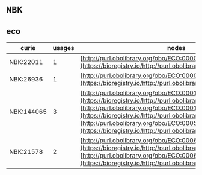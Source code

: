 # `NBK`

## eco

| curie      |   usages | nodes                                                                                                                                                                                                                                                                                                                                             |
|------------|----------|---------------------------------------------------------------------------------------------------------------------------------------------------------------------------------------------------------------------------------------------------------------------------------------------------------------------------------------------------|
| NBK:22011  |        1 | [http://purl.obolibrary.org/obo/ECO:0000010](https://bioregistry.io/http://purl.obolibrary.org/obo/ECO:0000010)                                                                                                                                                                                                                                   |
| NBK:26936  |        1 | [http://purl.obolibrary.org/obo/ECO:0000100](https://bioregistry.io/http://purl.obolibrary.org/obo/ECO:0000100)                                                                                                                                                                                                                                   |
| NBK:144065 |        3 | [http://purl.obolibrary.org/obo/ECO:0001100](https://bioregistry.io/http://purl.obolibrary.org/obo/ECO:0001100), [http://purl.obolibrary.org/obo/ECO:0001101](https://bioregistry.io/http://purl.obolibrary.org/obo/ECO:0001101), [http://purl.obolibrary.org/obo/ECO:0005004](https://bioregistry.io/http://purl.obolibrary.org/obo/ECO:0005004) |
| NBK:21578  |        2 | [http://purl.obolibrary.org/obo/ECO:0006100](https://bioregistry.io/http://purl.obolibrary.org/obo/ECO:0006100), [http://purl.obolibrary.org/obo/ECO:0006101](https://bioregistry.io/http://purl.obolibrary.org/obo/ECO:0006101)                                                                                                                  |
